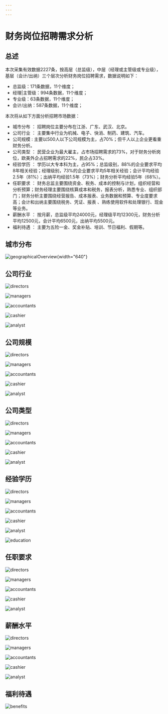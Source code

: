 ```yaml
---
---
---
```


# 财务岗位招聘需求分析

## 总述

本次采集有效数据2227条，按高层（总监级），中层（经理或主管级或专业级），基层（会计/出纳）三个层次分析财务岗位招聘需求，数据说明如下：

-   总监级：171条数据，11个维度；
-   经理\|主管级：994条数据，11个维度；
-   专业级：63条数据，11个维度；
-   会计/出纳：587条数据，11个维度；

本次将从如下方面分析招聘市场数据：

-   城市分布 ： 招聘岗位主要分布在江浙、广东、武汉、北京。
-   公司行业 ： 主要集中行业为机械、电子、快消、制药、建筑、汽车。
-   公司规模 : 主要以500人以下公司规模为主，占70%；但千人以上企业更看重财务分析。
-   公司类型 ： 民营企业为最大雇主，占市场招聘需求的73%，对于财务分析岗位，欧美外企占招聘需求的22%，民企占33%。
-   经验学历 ： 学历以大专本科为主，占95%；总监级别，88%的企业要求平均8年相关经验；经理级别，73%的企业要求平均5年相关经验；会计平均经验2.5年（81%）；出纳平均经验1.5年（73%）；财务分析平均经验5年（68%）。
-   任职要求 ： 财务总监主要围绕资金、税务、成本的控制与计划，组织经营和分析预算；财务经理主要围绕核算成本和税务，报表分析，熟悉专业、组织部门；财务分析主要围绕经营报告、成本报表、业务数据和预算、专业度要求高；会计和出纳主要围绕税务、凭证、报表 、熟练使用软件和处理银行、现金等业务。
-   薪酬水平 ： 按月薪，总监级平均24000元，经理级平均12300元，财务分析平均12500元，会计平均6500元，出纳平均5500元。
-   福利待遇 ： 主要为五险一金、奖金补贴、培训、节日福利、假期等。

## 城市分布

![geographicalOverview](IMG1/Rplot01_geoview.jpg){width="640"}

## 公司行业

![directors](IMG1/Rplot02_directors.png)

![managers](IMG1/Rplot02_managers.png)

![accountants](IMG1/Rplot02_accountants.png)

![cashier](IMG1/Rplot02_cashier.png)

![analyst](IMG1/Rplot02_analyst.png)

## 公司规模

![directors](IMG1/Rplot03_directors.png)

![managers](IMG1/Rplot03_managers.png)

![accountants](IMG1/Rplot03_accountants.png)

![cashier](IMG1/Rplot03_cashier.png)

![analyst](IMG1/Rplot03_analyst.png)

## 公司类型

![directors](IMG1/Rplot04_directors.png)

![managers](IMG1/Rplot04_managers.png)

![accountants](IMG1/Rplot04_accountants.png)

![cashier](IMG1/Rplot04_cashier.png)

![analyst](IMG1/Rplot04_analyst.png)

## 经验学历

![directors](IMG1/Rplot05_directors.png)

![managers](IMG1/Rplot05_managers.png)

![accountants](IMG1/Rplot05_accountants.png)

![cashier](IMG1/Rplot05_cashier.png)

![analyst](IMG1/Rplot05_analyst.png)

![education](IMG1/Rplot05_education.png)

## 任职要求

![directors](IMG1/Rplot06_directors.png)

![managers](IMG1/Rplot06_managers.png)

![accountants](IMG1/Rplot06_accountants.png)

![cashier](IMG1/Rplot06_cashier.png)

![analyst](IMG1/Rplot06_analyst.png)

## 薪酬水平

![directors](IMG1/Rplot07_directors.png)

![managers](IMG1/Rplot07_managers.png)

![accountants](IMG1/Rplot07_accountants.png)

![cashier](IMG1/Rplot07_cashier.png)

![analyst](IMG1/Rplot07_analyst.png)

## 福利待遇

![benefits](IMG1/Rplot08_benefits.png)
